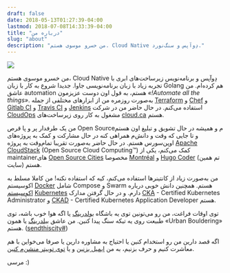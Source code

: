 ```yaml
---
draft: false
date: 2018-05-13T01:27:39-04:00
lastmod: 2018-07-08T14:33:39-04:00
title: "درباره من"
slug: "about"
description: "من خسرو موسوی هستم. Cloud Native دِوآپس و سنگ‌نورد."
---
```


<img src="/images/avatar.png" class="about-avatar" />

من خسرو موسوی هستم، Cloud Native دِوآپس و برنامه‌نویس زیرساخت‌های ابری با تجربه زیاد با زبان برنامه‌نویسی جاوا. جدیدا شروع به کار
با زبان Golang هم کرده‌ام. من عاشق automation هستم، به قول اون دوست عزیزمون <em>«!Automate all the things»</em>. به‌صورت روزمره من از ابزارهای مختلفی از جمله
[Terraform](https://www.terraform.io/) و [Chef](https://www.chef.io/) و [Gitlab CI](https://about.gitlab.com/features/gitlab-ci-cd/) و
[Travis CI](https://travis-ci.com/) و [Jenkins](https://jenkins.io/) استفاده می‌کنم. در حال حاضر من در شرکت [CloudOps](https://www.cloudops.com/)
مشغول به کار روی زیرساخت‌های [cloud.ca](https://cloud.ca/) هستم.

من یک طرفدار پر و پا قرص Open Sourceم و همیشه در حال تشویق و تبلیغ اون هستم و تا جایی که وقت و دانش‌م همراهی کنه در حال مشارکت و کمک به پروژه‌های اوپن‌سورس
هستم. در حال حاضر به‌صورت تقریبا تمام‌‌وقت به پروژه [Apache CloudStack](https://cloudstack.apache.org/) (Open Source Cloud Computing™) کمک می‌کنم، یکی از 
maintainerهای [Open Source Cities](https://github.com/opensourcecities) مخصوصا [Montréal](https://opensourcecities.github.io/montreal/) و 
[Hugo Coder](https://github.com/luizdepra/hugo-coder) (تم همین سایت) هستم.

من به‌صورت زیاد از کانتینرها استفاده می‌کنم،‌ کیه که استفاده نکنه! من کاملا مسلط به اکوسیستم [Docker](https://www.docker.com/) شامل Compose و Swarm هستم.
همچنین دانش خوبی درباره [اکوسیستم](https://landscape.cncf.io/) [Kubernetes](https://kubernetes.io/) دارم. و در حال گرفتن مدارک
[CKA](https://www.cncf.io/certification/expert/cka/) - Certified Kubernetes Administrator و
[CKAD](https://www.cncf.io/certification/expert/cka/ckad/) - Certified Kubernetes Application Developer هستم.

توی اوقات فراغت، من رو می‌تونین توی یه باشگاه [بولدرینگ](https://en.wikipedia.org/wiki/Bouldering) یا اگه هوا خوب باشه، توی طبیعت روی یه تیکه سنگ
پیدا کنین. من عاشق [بیلدرینگ](https://en.wikipedia.org/wiki/Buildering) یا همون «Urban Bouldering» هستم. ([sendthiscity#](https://twitter.com/hashtag/sendthiscity?lang=en))

اگه قصد دارین من رو استخدام کنین یا احتیاج به مشاوره دارین یا صرفا می‌خواین با هم معاشرت کنیم و حرف بزنیم، به من [ایمیل بزنین](mailto:me@khosrow.io) 
و یا [توی توییتر منشن‌م کنین](https://twitter.com/khos2ow).

مرسی :)
